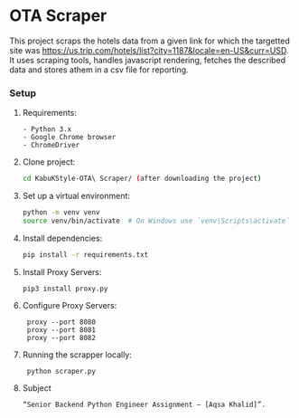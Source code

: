# OTA Scraper

This project scraps the hotels data from a given link for which the targetted site was https://us.trip.com/hotels/list?city=1187&locale=en-US&curr=USD. It uses scraping tools, handles javascript rendering, fetches the described data and stores athem in a csv file for reporting.

### Setup

1. Requirements:
   ```
   - Python 3.x
   - Google Chrome browser
   - ChromeDriver
   ```


2. Clone project:
   ```bash
   cd KabuKStyle-OTA\ Scraper/ (after downloading the project)
   ```

3. Set up a virtual environment:
   ```bash
   python -m venv venv
   source venv/bin/activate  # On Windows use `venv\Scripts\activate`
   ```

4. Install dependencies:
   ```bash
   pip install -r requirements.txt
   ```

5. Install Proxy Servers:
   ```
   pip3 install proxy.py
   ```
5. Configure Proxy Servers:
   ```
    proxy --port 8080
    proxy --port 8081
    proxy --port 8082
   ```

6. Running the scrapper locally:
   ```
    python scraper.py 
   ```

7. Subject
   ```
   “Senior Backend Python Engineer Assignment – [Aqsa Khalid]”.
   ```
